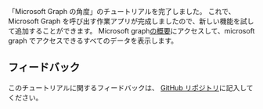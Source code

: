 <!-- markdownlint-disable MD002 MD041 -->

「Microsoft Graph の角度」のチュートリアルを完了しました。 これで、Microsoft Graph を呼び出す作業アプリが完成しましたので、新しい機能を試して追加することができます。 Microsoft graph[の概要](/graph/overview)にアクセスして、microsoft graph でアクセスできるすべてのデータを表示します。

## <a name="feedback"></a>フィードバック

このチュートリアルに関するフィードバックは、 [GitHub リポジトリ](https://github.com/microsoftgraph/msgraph-training-angularspa)に記入してください。
